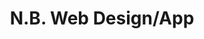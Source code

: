 ---
title: N.B. Web Design/App
description: This is a web-app, currently for the beauty/salon companies globally, in place for attending exhibitions in person. 
bodyText: <strong>Problem (What This App Accomplishes)</strong><br>Not only with COVID-19, many people rely on smartphone and web these days to connect with people and businesses. Spending too much money and time on attending exhibitions all over the world can be an hassle.<br><br><strong>The Solution</strong><br>NILE - the online business matching app, without worrying about attending exhibitions in person; chat and grow business relationships from there.<br><strong>The Process</strong><br>I've researched into user persona and designs of many services, both online exhibitions and also social media, such as Facebook, LinkedIn, etc. Online exhibition apps have booths to gather information or even take a break, and in terms of creating as a web-app, it's attainable but needs more engineers. So, instead...we've implemented a Facebook/LinkedIn type of system to be able to chat after businesses are matched based on an article they read or product that they are interested in.The design of the site is primarily based on the color scheme of the logo, which was created even before the production of the site was started. Using Ruby On Rails with Vue, in terms of coding, my role was front-end, and got more strenghs in coding with Vue.js.
img: NILE-BEAUTY.png
alt: N.B.
url: https://beauty.nile.inc
---